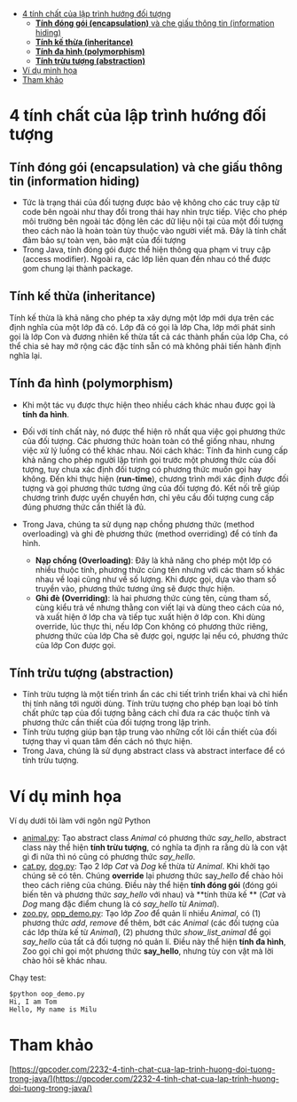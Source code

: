 - [4 tính chất của lập trình hướng đối tượng](#4-tính-chất-của-lập-trình-hướng-đối-tượng)
  - [**Tính đóng gói (encapsulation)** và che giấu thông tin (information hiding)](#tính-đóng-gói-encapsulation-và-che-giấu-thông-tin-information-hiding)
  - [**Tính kế thừa (inheritance)**](#tính-kế-thừa-inheritance)
  - [**Tính đa hình (polymorphism)**](#tính-đa-hình-polymorphism)
  - [**Tính trừu tượng (abstraction)**](#tính-trừu-tượng-abstraction)
- [Ví dụ minh họa](#ví-dụ-minh-họa)
- [Tham khảo](#tham-khảo)

# 4 tính chất của lập trình hướng đối tượng

## **Tính đóng gói (encapsulation)** và che giấu thông tin (information hiding)

- Tức là trạng thái của đối tượng được bảo vệ không cho các truy cập từ code bên ngoài như thay đổi trong thái hay nhìn trực tiếp. Việc cho phép môi trường bên ngoài tác động lên các dữ liệu nội tại của một đối tượng theo cách nào là hoàn toàn tùy thuộc vào người viết mã. Đây là tính chất đảm bảo sự toàn vẹn, bảo mật của đối tượng
- Trong Java, tính đóng gói được thể hiện thông qua phạm vi truy cập (access modifier). Ngoài ra, các lớp liên quan đến nhau có thể được gom chung lại thành package.
  
## **Tính kế thừa (inheritance)**

Tính kế thừa là khả năng cho phép ta xây dựng một lớp mới dựa trên các định nghĩa của một lớp đã có. Lớp đã có gọi là lớp Cha, lớp mới phát sinh gọi là lớp Con và đương nhiên kế thừa tất cả các thành phần của lớp Cha, có thể chia sẻ hay mở rộng các đặc tính sẵn có mà không phải tiến hành định nghĩa lại.

## **Tính đa hình (polymorphism)**

- Khi một tác vụ được thực hiện theo nhiều cách khác nhau được gọi là **tính đa hình**.
- Đối với tính chất này, nó được thể hiện rõ nhất qua việc gọi phương thức của đối tượng. Các phương thức hoàn toàn có thể giống nhau, nhưng việc xử lý luồng có thể khác nhau. Nói cách khác: Tính đa hình cung cấp khả năng cho phép người lập trình gọi trước một phương thức của đối tượng, tuy chưa xác định đối tượng có phương thức muốn gọi hay không. Đến khi thực hiện (**run-time**), chương trình mới xác định được đối tượng và gọi phương thức tương ứng của đối tượng đó. Kết nối trễ giúp chương trình được uyển chuyển hơn, chỉ yêu cầu đối tượng cung cấp đúng phương thức cần thiết là đủ.
- Trong Java, chúng ta sử dụng nạp chồng phương thức (method overloading) và ghi đè phương thức (method overriding) để có tính đa hình.
  
    - **Nạp chồng (Overloading)**: Đây là khả năng cho phép một lớp có nhiều thuộc tính, phương thức cùng tên nhưng với các tham số khác nhau về loại cũng như về số lượng. Khi được gọi, dựa vào tham số truyền vào, phương thức tương ứng sẽ được thực hiện.
    - **Ghi đè (Overriding)**: là hai phương thức cùng tên, cùng tham số, cùng kiểu trả về nhưng thằng con viết lại và dùng theo cách của nó, và xuất hiện ở lớp cha và tiếp tục xuất hiện ở lớp con. Khi dùng override, lúc thực thi, nếu lớp Con không có phương thức riêng, phương thức của lớp Cha sẽ được gọi, ngược lại nếu có, phương thức của lớp Con được gọi.
  
## **Tính trừu tượng (abstraction)**

- Tính trừu tượng là một tiến trình ẩn các chi tiết trình triển khai và chỉ hiển thị tính năng tới người dùng. Tính trừu tượng cho phép bạn loại bỏ tính chất phức tạp của đối tượng bằng cách chỉ đưa ra các thuộc tính và phương thức cần thiết của đối tượng trong lập trình.
- Tính trừu tượng giúp bạn tập trung vào những cốt lõi cần thiết của đối tượng thay vì quan tâm đến cách nó thực hiện.
- Trong Java, chúng là sử dụng abstract class và abstract interface để có tính trừu tượng.


# Ví dụ minh họa

Ví dụ dưới tôi làm với ngôn ngữ Python

- [animal.py](opp_example/animal.py): Tạo abstract class *Animal* có phương thức *say_hello*, abstract class này thể hiện **tính trừu tượng**, có nghĩa ta định ra rằng dù là con vật gì đi nữa thì nó cũng có phương thức *say_hello*.
- [cat.py](opp_example/cat.py), [dog.py](opp_example/dog.py): Tạo 2 lớp *Cat* và *Dog* kế thừa từ *Animal*. Khi khởi tạo chúng sẽ có tên. Chúng **override** lại phương thức say_*hello* để chào hỏi theo cách riêng của chúng. Điều này thể hiện **tính đóng gói** (đóng gói biến tên và phương thức *say_hello* với nhau) và **tính thừa kế ** (*Cat* và *Dog* mang đặc điểm chung là có *say_hello* từ *Animal*).
- [zoo.py](opp_example/zoo.py), [opp_demo.py](opp_example/oop_demo.py): Tạo lớp *Zoo* để quản lí nhiều *Animal*, có (1) phương thức *add*, *remove* để thêm, bớt các *Animal* (các đối tượng của các lớp thừa kế từ *Animal*), (2) phương thức *show_list_animal* để gọi *say_hello* của tất cả đối tượng nó quản lí. Điều này thể hiện **tính đa hình**, Zoo gọi chỉ gọi một phương thức **say_hello**, nhưng tùy con vật mà lời chào hỏi sẽ khác nhau.

Chạy test:

```shell
$python oop_demo.py
Hi, I am Tom
Hello, My name is Milu
```

# Tham khảo

[https://gpcoder.com/2232-4-tinh-chat-cua-lap-trinh-huong-doi-tuong-trong-java/](https://gpcoder.com/2232-4-tinh-chat-cua-lap-trinh-huong-doi-tuong-trong-java/)
